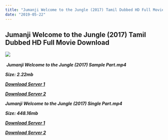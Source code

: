 ```yaml
---
title: "Jumanji Welcome to the Jungle (2017) Tamil Dubbed HD Full Movie Download"
date: "2019-05-22"
---
```


## Jumanji Welcome to the Jungle (2017) Tamil Dubbed HD Full Movie Download

![](https://images.moviebuff.com/417c1287-9b1a-4531-af3d-cb47377bfe81?w=1000) 

 _**Jumanji Welcome to the Jungle (2017) Sample Part.mp4**_

_**Size: 2.22mb**_

[_**Download Server 1**_](http://n.wetransfer.vip/files/Tamil{3e481fa13b96e298813a968d76478a0dd6887383e8276579d75a86ec60557583}20Dubbed{3e481fa13b96e298813a968d76478a0dd6887383e8276579d75a86ec60557583}20Movies/Tamil{3e481fa13b96e298813a968d76478a0dd6887383e8276579d75a86ec60557583}202017{3e481fa13b96e298813a968d76478a0dd6887383e8276579d75a86ec60557583}20Dubbed{3e481fa13b96e298813a968d76478a0dd6887383e8276579d75a86ec60557583}20Movies/Jumanji{3e481fa13b96e298813a968d76478a0dd6887383e8276579d75a86ec60557583}20Welcome{3e481fa13b96e298813a968d76478a0dd6887383e8276579d75a86ec60557583}20to{3e481fa13b96e298813a968d76478a0dd6887383e8276579d75a86ec60557583}20the{3e481fa13b96e298813a968d76478a0dd6887383e8276579d75a86ec60557583}20Jungle{3e481fa13b96e298813a968d76478a0dd6887383e8276579d75a86ec60557583}20(2017)/Jumanji{3e481fa13b96e298813a968d76478a0dd6887383e8276579d75a86ec60557583}20Welcome{3e481fa13b96e298813a968d76478a0dd6887383e8276579d75a86ec60557583}20to{3e481fa13b96e298813a968d76478a0dd6887383e8276579d75a86ec60557583}20the{3e481fa13b96e298813a968d76478a0dd6887383e8276579d75a86ec60557583}20Jungle{3e481fa13b96e298813a968d76478a0dd6887383e8276579d75a86ec60557583}20(2017){3e481fa13b96e298813a968d76478a0dd6887383e8276579d75a86ec60557583}20BDRip/Jumanji:{3e481fa13b96e298813a968d76478a0dd6887383e8276579d75a86ec60557583}20Welcome{3e481fa13b96e298813a968d76478a0dd6887383e8276579d75a86ec60557583}20to{3e481fa13b96e298813a968d76478a0dd6887383e8276579d75a86ec60557583}20the{3e481fa13b96e298813a968d76478a0dd6887383e8276579d75a86ec60557583}20Jungle{3e481fa13b96e298813a968d76478a0dd6887383e8276579d75a86ec60557583}20(2017){3e481fa13b96e298813a968d76478a0dd6887383e8276579d75a86ec60557583}20Sample{3e481fa13b96e298813a968d76478a0dd6887383e8276579d75a86ec60557583}20(640x360).mp4)

[_**Download Server 2**_](http://n.wetransfer.vip/files/Tamil{3e481fa13b96e298813a968d76478a0dd6887383e8276579d75a86ec60557583}20Dubbed{3e481fa13b96e298813a968d76478a0dd6887383e8276579d75a86ec60557583}20Movies/Tamil{3e481fa13b96e298813a968d76478a0dd6887383e8276579d75a86ec60557583}202017{3e481fa13b96e298813a968d76478a0dd6887383e8276579d75a86ec60557583}20Dubbed{3e481fa13b96e298813a968d76478a0dd6887383e8276579d75a86ec60557583}20Movies/Jumanji{3e481fa13b96e298813a968d76478a0dd6887383e8276579d75a86ec60557583}20Welcome{3e481fa13b96e298813a968d76478a0dd6887383e8276579d75a86ec60557583}20to{3e481fa13b96e298813a968d76478a0dd6887383e8276579d75a86ec60557583}20the{3e481fa13b96e298813a968d76478a0dd6887383e8276579d75a86ec60557583}20Jungle{3e481fa13b96e298813a968d76478a0dd6887383e8276579d75a86ec60557583}20(2017)/Jumanji{3e481fa13b96e298813a968d76478a0dd6887383e8276579d75a86ec60557583}20Welcome{3e481fa13b96e298813a968d76478a0dd6887383e8276579d75a86ec60557583}20to{3e481fa13b96e298813a968d76478a0dd6887383e8276579d75a86ec60557583}20the{3e481fa13b96e298813a968d76478a0dd6887383e8276579d75a86ec60557583}20Jungle{3e481fa13b96e298813a968d76478a0dd6887383e8276579d75a86ec60557583}20(2017){3e481fa13b96e298813a968d76478a0dd6887383e8276579d75a86ec60557583}20BDRip/Jumanji:{3e481fa13b96e298813a968d76478a0dd6887383e8276579d75a86ec60557583}20Welcome{3e481fa13b96e298813a968d76478a0dd6887383e8276579d75a86ec60557583}20to{3e481fa13b96e298813a968d76478a0dd6887383e8276579d75a86ec60557583}20the{3e481fa13b96e298813a968d76478a0dd6887383e8276579d75a86ec60557583}20Jungle{3e481fa13b96e298813a968d76478a0dd6887383e8276579d75a86ec60557583}20(2017){3e481fa13b96e298813a968d76478a0dd6887383e8276579d75a86ec60557583}20Sample{3e481fa13b96e298813a968d76478a0dd6887383e8276579d75a86ec60557583}20(640x360).mp4)

_**Jumanji Welcome to the Jungle (2017) Single Part.mp4**_

_**Size: 448.16mb**_

[_**Download Server 1**_](http://n.wetransfer.vip/files/Tamil{3e481fa13b96e298813a968d76478a0dd6887383e8276579d75a86ec60557583}20Dubbed{3e481fa13b96e298813a968d76478a0dd6887383e8276579d75a86ec60557583}20Movies/Tamil{3e481fa13b96e298813a968d76478a0dd6887383e8276579d75a86ec60557583}202017{3e481fa13b96e298813a968d76478a0dd6887383e8276579d75a86ec60557583}20Dubbed{3e481fa13b96e298813a968d76478a0dd6887383e8276579d75a86ec60557583}20Movies/Jumanji{3e481fa13b96e298813a968d76478a0dd6887383e8276579d75a86ec60557583}20Welcome{3e481fa13b96e298813a968d76478a0dd6887383e8276579d75a86ec60557583}20to{3e481fa13b96e298813a968d76478a0dd6887383e8276579d75a86ec60557583}20the{3e481fa13b96e298813a968d76478a0dd6887383e8276579d75a86ec60557583}20Jungle{3e481fa13b96e298813a968d76478a0dd6887383e8276579d75a86ec60557583}20(2017)/Jumanji{3e481fa13b96e298813a968d76478a0dd6887383e8276579d75a86ec60557583}20Welcome{3e481fa13b96e298813a968d76478a0dd6887383e8276579d75a86ec60557583}20to{3e481fa13b96e298813a968d76478a0dd6887383e8276579d75a86ec60557583}20the{3e481fa13b96e298813a968d76478a0dd6887383e8276579d75a86ec60557583}20Jungle{3e481fa13b96e298813a968d76478a0dd6887383e8276579d75a86ec60557583}20(2017){3e481fa13b96e298813a968d76478a0dd6887383e8276579d75a86ec60557583}20BDRip/Jumanji:{3e481fa13b96e298813a968d76478a0dd6887383e8276579d75a86ec60557583}20Welcome{3e481fa13b96e298813a968d76478a0dd6887383e8276579d75a86ec60557583}20to{3e481fa13b96e298813a968d76478a0dd6887383e8276579d75a86ec60557583}20the{3e481fa13b96e298813a968d76478a0dd6887383e8276579d75a86ec60557583}20Jungle{3e481fa13b96e298813a968d76478a0dd6887383e8276579d75a86ec60557583}20(2017){3e481fa13b96e298813a968d76478a0dd6887383e8276579d75a86ec60557583}20Single{3e481fa13b96e298813a968d76478a0dd6887383e8276579d75a86ec60557583}20Part{3e481fa13b96e298813a968d76478a0dd6887383e8276579d75a86ec60557583}20(640x360).mp4)

_**[Download Server 2](http://n.wetransfer.vip/files/Tamil{3e481fa13b96e298813a968d76478a0dd6887383e8276579d75a86ec60557583}20Dubbed{3e481fa13b96e298813a968d76478a0dd6887383e8276579d75a86ec60557583}20Movies/Tamil{3e481fa13b96e298813a968d76478a0dd6887383e8276579d75a86ec60557583}202017{3e481fa13b96e298813a968d76478a0dd6887383e8276579d75a86ec60557583}20Dubbed{3e481fa13b96e298813a968d76478a0dd6887383e8276579d75a86ec60557583}20Movies/Jumanji{3e481fa13b96e298813a968d76478a0dd6887383e8276579d75a86ec60557583}20Welcome{3e481fa13b96e298813a968d76478a0dd6887383e8276579d75a86ec60557583}20to{3e481fa13b96e298813a968d76478a0dd6887383e8276579d75a86ec60557583}20the{3e481fa13b96e298813a968d76478a0dd6887383e8276579d75a86ec60557583}20Jungle{3e481fa13b96e298813a968d76478a0dd6887383e8276579d75a86ec60557583}20(2017)/Jumanji{3e481fa13b96e298813a968d76478a0dd6887383e8276579d75a86ec60557583}20Welcome{3e481fa13b96e298813a968d76478a0dd6887383e8276579d75a86ec60557583}20to{3e481fa13b96e298813a968d76478a0dd6887383e8276579d75a86ec60557583}20the{3e481fa13b96e298813a968d76478a0dd6887383e8276579d75a86ec60557583}20Jungle{3e481fa13b96e298813a968d76478a0dd6887383e8276579d75a86ec60557583}20(2017){3e481fa13b96e298813a968d76478a0dd6887383e8276579d75a86ec60557583}20BDRip/Jumanji:{3e481fa13b96e298813a968d76478a0dd6887383e8276579d75a86ec60557583}20Welcome{3e481fa13b96e298813a968d76478a0dd6887383e8276579d75a86ec60557583}20to{3e481fa13b96e298813a968d76478a0dd6887383e8276579d75a86ec60557583}20the{3e481fa13b96e298813a968d76478a0dd6887383e8276579d75a86ec60557583}20Jungle{3e481fa13b96e298813a968d76478a0dd6887383e8276579d75a86ec60557583}20(2017){3e481fa13b96e298813a968d76478a0dd6887383e8276579d75a86ec60557583}20Single{3e481fa13b96e298813a968d76478a0dd6887383e8276579d75a86ec60557583}20Part{3e481fa13b96e298813a968d76478a0dd6887383e8276579d75a86ec60557583}20(640x360).mp4)**_
